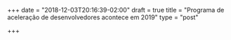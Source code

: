 +++
date = "2018-12-03T20:16:39-02:00"
draft = true
title = "Programa de aceleração de desenvolvedores acontece em 2019"
type = "post"

+++
